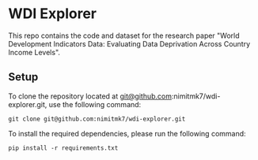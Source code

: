 # WDI Explorer

This repo contains the code and dataset for the research paper "World Development Indicators Data: Evaluating Data Deprivation Across Country Income Levels".

## Setup

To clone the repository located at git@github.com:nimitmk7/wdi-explorer.git, use the following command: 
```
git clone git@github.com:nimitmk7/wdi-explorer.git
```

To install the required dependencies, please run the following command: 

```
pip install -r requirements.txt
```



